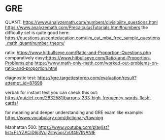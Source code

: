# GRE


QUANT:
https://www.analyzemath.com/numbers/divisibility_questions.html
https://www.analyzemath.com/PrecalculusTutorials.html#numbers
the difficulty set is quite good here:
https://questions.ascenteducation.com/iim_cat_mba_free_sample_questions_math_quant/number_theory/


ratio:
https://www.hitbullseye.com/Ratio-and-Proportion-Questions.php
comparatively easy:https://www.hitbullseye.com/Ratio-and-Proportion-Problems.php
https://www.math-only-math.com/worked-out-problems-on-ratio-and-proportion.html


diagnostic test:
https://gre.targettestprep.com/evaluation/result?attempt_id=87698



verbal:
for instant test you can check this out:
https://quizlet.com/2832581/barrons-333-high-frequency-words-flash-cards/

for meaning and deeper understanding and GRE exam like example:
https://www.vocabulary.com/dictionary/fawning



Manhattan 500:
https://www.youtube.com/playlist?list=PLYZACiD6j3Vuj2shy5qrZv0f497INANIE


